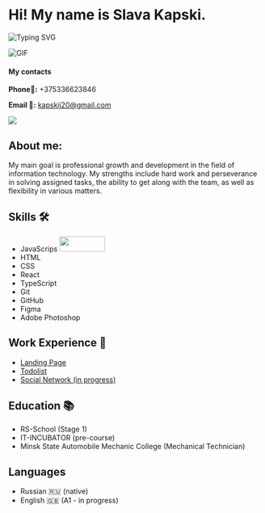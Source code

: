 # Hi! My name is Slava Kapski. 
![Typing SVG](https://readme-typing-svg.herokuapp.com?font=Rubik&size=25&pause=1000&color=F7BA0C&random=false&width=435&lines=I'm+Front-end+Developer)

<img src="https://camo.githubusercontent.com/9e5e7795957f65ab8a2f305aaaffc4ccbbdbae2e78c66d0fe37b51c8fa6ce774/68747470733a2f2f692e696d6775722e636f6d2f34585444584f352e676966" alt="GIF">

#### **My contacts** 
**Phone📱:** +375336623846

**Email 📧:** kapskij20@gmail.com

<a href='https://www.linkedin.com/in/slava-kapskij-31521b224/' target='_blank' rel='linkedin'>
<img src="https://camo.githubusercontent.com/c00f87aeebbec37f3ee0857cc4c20b21fefde8a96caf4744383ebfe44a47fe3f/68747470733a2f2f696d672e736869656c64732e696f2f62616467652f2d4c696e6b6564496e2d2532333030373742353f7374796c653d666f722d7468652d6261646765266c6f676f3d6c696e6b6564696e266c6f676f436f6c6f723d7768697465" data-canonical-src="https://img.shields.io/badge/-LinkedIn-%230077B5?style=for-the-badge&amp;logo=linkedin&amp;logoColor=white" style="max-width: 100%;">
</a>

## About me:
My main goal is professional growth and development in the field of information technology. My strengths include hard work and perseverance in solving assigned tasks, the ability to get along with the team, as well as flexibility in various matters.

## Skills 🛠 
- JavaScrips <img src="https://camo.githubusercontent.com/93c855ae825c1757f3426f05a05f4949d3b786c5b22d0edb53143a9e8f8499f6/68747470733a2f2f696d672e736869656c64732e696f2f62616467652f4a6176615363726970742d3332333333303f7374796c653d666f722d7468652d6261646765266c6f676f3d6a617661736372697074266c6f676f436f6c6f723d463744463145" height="30" width="90" data-canonical-src="https://img.shields.io/badge/JavaScript-323330?style=for-the-badge&amp;logo=javascript&amp;logoColor=F7DF1E" style="max-width: 100%;">
- HTML
- CSS
- React
- TypeScript
- Git
- GitHub
- Figma
- Adobe Photoshop

## Work Experience 🔗
- [Landing Page](https://github.com/Kapskii/photo_website)
- [Todolist](https://github.com/Kapskii/newTodolist)
- [Social Network (in progress)](https://github.com/Kapskii/Social-network)

## Education 📚
- RS-School (Stage 1)
- IT-INCUBATOR (pre-course)
- Minsk State Automobile Mechanic College (Mechanical Technician)

## Languages 
- Russian 🇷🇺 (native)
- English 🇬🇧 (A1 - in progress)
